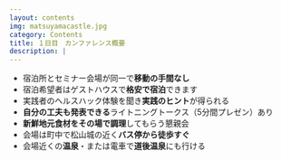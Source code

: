 ```yaml
---
layout: contents
img: matsuyamacastle.jpg
category: Contents
title: １日目　カンファレンス概要
description: |
---
```


* 宿泊所とセミナー会場が同一で**移動の手間なし**
* 宿泊希望者はゲストハウスで**格安で宿泊**できます
* 実践者のヘルスハック体験を聞き**実践のヒント**が得られる
* **自分の工夫も発表できる**ライトニングトークス（5分間プレゼン）あり
* **新鮮地元食材をその場で調理**してもらう懇親会
* 会場は町中で松山城の近く**バス停から徒歩すぐ**
* 会場近くの**温泉**・または電車で**道後温泉**にも行ける
